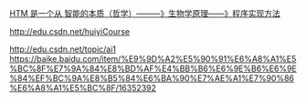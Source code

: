 [HTM 是一个从 智能的本质（哲学）———》生物学原理——》程序实现方法](http://tieba.baidu.com/p/1165772818?pid=13562201633&cid=0)

http://edu.csdn.net/huiyiCourse

http://edu.csdn.net/topic/ai1
https://baike.baidu.com/item/%E9%9D%A2%E5%90%91%E6%A8%A1%E5%BC%8F%E7%9A%84%E8%BD%AF%E4%BB%B6%E6%9E%B6%E6%9E%84%EF%BC%9A%E8%B5%84%E6%BA%90%E7%AE%A1%E7%90%86%E6%A8%A1%E5%BC%8F/16352392